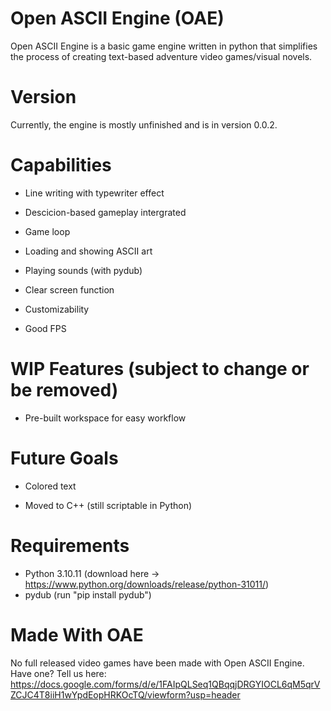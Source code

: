 # Open ASCII Engine (OAE)
Open ASCII Engine is a basic game engine written in python that simplifies the process of creating text-based adventure video games/visual novels.

# Version
Currently, the engine is mostly unfinished and is in version 0.0.2.

# Capabilities
- Line writing with typewriter effect

- Descicion-based gameplay intergrated

- Game loop

- Loading and showing ASCII art

- Playing sounds (with pydub)

- Clear screen function

- Customizability

- Good FPS

# WIP Features (subject to change or be removed)
- Pre-built workspace for easy workflow

# Future Goals
- Colored text

- Moved to C++ (still scriptable in Python)

# Requirements
- Python 3.10.11 (download here -> https://www.python.org/downloads/release/python-31011/)
- pydub (run "pip install pydub")

# Made With OAE
No full released video games have been made with Open ASCII Engine. Have one? Tell us here: https://docs.google.com/forms/d/e/1FAIpQLSeq1QBqqjDRGYIOCL6qM5qrVZCJC4T8iiH1wYpdEopHRKOcTQ/viewform?usp=header

